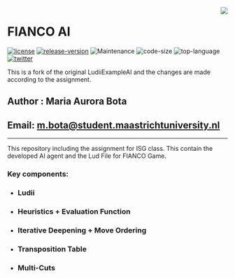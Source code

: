 <img align="right" src="./resources/ludii-logo-64x64.png">

# FIANCO AI

[![license](https://img.shields.io/github/license/Ludeme/LudiiExampleAI)](LICENSE)
[![release-version](https://img.shields.io/github/release-pre/Ludeme/LudiiExampleAI)](https://github.com/Ludeme/LudiiExampleAI/releases)
![Maintenance](https://img.shields.io/badge/Maintained%3F-yes-green.svg)
![code-size](https://img.shields.io/github/languages/code-size/Ludeme/LudiiExampleAI)
![top-language](https://img.shields.io/github/languages/top/Ludeme/LudiiExampleAI)
[![twitter](https://img.shields.io/twitter/follow/ludiigames?style=social)](https://twitter.com/intent/follow?screen_name=ludiigames)

This is a fork of the original LudiiExampleAI and the changes are made according to the assignment.


## Author : Maria Aurora Bota
## Email: m.bota@student.maastrichtuniversity.nl

---

This repository including the assignment for ISG class. This contain the developed AI agent and the Lud File for FIANCO Game.

### Key components:
* ### Ludii
* ### Heuristics + Evaluation Function 
* ### Iterative Deepening + Move Ordering
* ### Transposition Table
* ### Multi-Cuts




